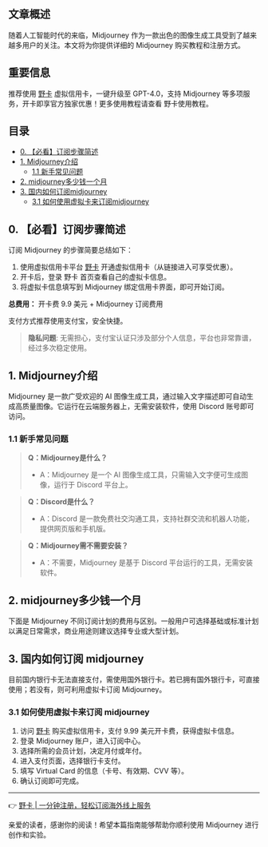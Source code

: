 ## 文章概述

随着人工智能时代的来临，Midjourney 作为一款出色的图像生成工具受到了越来越多用户的关注。本文将为你提供详细的 Midjourney 购买教程和注册方式。

## 重要信息

推荐使用 [野卡](https://bit.ly/bewildcard) 虚拟信用卡，一键升级至 GPT-4.0，支持 Midjourney 等多项服务，开卡即享官方独家优惠！更多使用教程请查看 野卡使用教程。

## 目录

- [0. 【必看】订阅步骤简述](#0-必看订阅步骤简述)
- [1. Midjourney介绍](#1-midjourney介绍)
    - [1.1 新手常见问题](#11-新手常见问题)
- [2. midjourney多少钱一个月](#2-midjourney多少钱一个月)
- [3. 国内如何订阅midjourney](#3-国内如何订阅midjourney)
    - [3.1 如何使用虚拟卡来订阅midjourney](#31-如何使用虚拟卡来订阅midjourney)

## 0. 【必看】订阅步骤简述

订阅 Midjourney 的步骤简要总结如下：

1. 使用虚拟信用卡平台 [野卡](https://bit.ly/bewildcard) 开通虚拟信用卡（从链接进入可享受优惠）。
2. 开卡后，登录 野卡 首页查看自己的虚拟卡信息。
3. 将虚拟卡信息填写到 Midjourney 绑定信用卡界面，即可开始订阅。

**总费用：** 开卡费 9.9 美元 + Midjourney 订阅费用

支付方式推荐使用支付宝，安全快捷。

> **隐私问题**: 无需担心，支付宝认证只涉及部分个人信息，平台也非常靠谱，经过多次稳定使用。

## 1. Midjourney介绍

Midjourney 是一款广受欢迎的 AI 图像生成工具，通过输入文字描述即可自动生成高质量图像。它运行在云端服务器上，无需安装软件，使用 Discord 账号即可访问。

### 1.1 新手常见问题

> **Q：Midjourney是什么？**
> - A：Midjourney 是一个 AI 图像生成工具，只需输入文字便可生成图像，运行于 Discord 平台上。

> **Q：Discord是什么？**
> - A：Discord 是一款免费社交沟通工具，支持社群交流和机器人功能，提供网页版和手机版。

> **Q：Midjourney需不需要安装？**
> - A：不需要，Midjourney 是基于 Discord 平台运行的工具，无需安装软件。

## 2. midjourney多少钱一个月

下面是 Midjourney 不同订阅计划的费用与区别。一般用户可选择基础或标准计划以满足日常需求，商业用途则建议选择专业或大型计划。

## 3. 国内如何订阅 midjourney

目前国内银行卡无法直接支付，需使用国外银行卡。若已拥有国外银行卡，可直接使用；若没有，则可利用虚拟卡订阅 Midjourney。

### 3.1 如何使用虚拟卡来订阅 midjourney

1. 访问 [野卡](https://bit.ly/bewildcard) 购买虚拟信用卡，支付 9.99 美元开卡费，获得虚拟卡信息。
2. 登录 Midjourney 账户，进入订阅中心。
3. 选择所需的会员计划，决定月付或年付。
4. 进入支付页面，选择银行卡支付。
5. 填写 Virtual Card 的信息（卡号、有效期、CVV 等）。
6. 确认订阅即可完成。

--- 
👉 [野卡 | 一分钟注册，轻松订阅海外线上服务](https://bit.ly/bewildcard)

亲爱的读者，感谢你的阅读！希望本篇指南能够帮助你顺利使用 Midjourney 进行创作和实验。